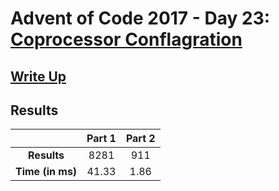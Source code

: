# Advent of Code 2017 - Day 23: [Coprocessor Conflagration](https://adventofcode.com/2017/day/23)

## [Write Up](https://codingap.github.io/advent-of-code/writeups/2017/day23)

## Results

|                  | **Part 1** | **Part 2** |
| :--------------: | :--------: | :--------: |
|   **Results**    | 8281 | 911 |
| **Time (in ms)** | 41.33 | 1.86 |
